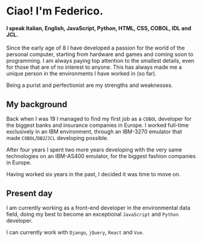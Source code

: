 # Ciao! I'm Federico.

#### I speak Italian, English, JavaScript, Python, HTML, CSS, COBOL, IDL and JCL.

Since the early age of 8 I have developed a passion for the world of the personal computer, starting from hardware and games and coming soon to programming. I am always paying top attention to the smallest details, even for those that are of no interest to anyone. This has always made me a unique person in the environments I have worked in (so far).

Being a purist and perfectionist are my strengths and weaknesses.

## My background

Back when I was 19 I managed to find my first job as a `COBOL` developer for the biggest banks and insurance companies in Europe. I worked full-time exclusively in an IBM environment, through an IBM-3270 emulator that made `COBOL`/`DB2`/`JCL` developing possible.

After four years I spent two more years developing with the very same technologies on an IBM-AS400 emulator, for the biggest fashion companies in Europe.

Having worked six years in the past, I decided it was time to move on.

## Present day

I am currently working as a front-end developer in the environmental data field, doing my best to become an exceptional `JavaScript` and `Python` developer.

I can currently work with `Django`, `jQuery`, `React` and `Vue`.
